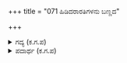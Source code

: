 +++
title = "071 ಹಿಡಿದರಾರತಿಗಳನು ಬಣ್ಣದ"

+++

<details><summary>ಗದ್ಯ (ಕ.ಗ.ಪ) </summary>

71. ಬಣ್ಣ ಬಣ್ಣದ ಸೊಡರುಗಳನ್ನು ಹಿಡಿದ ಮಂಗಳಾಂಗಿಯರು ಕೃಷ್ಣನಿಗೆ ಆರತಿಗಳನ್ನು ಎತ್ತಿದರು. ಭೀಮಾರ್ಜುನರು ನೆಲವೇ ಉಗ್ಗಡಿಸುತ್ತಿದೆಯೋ ಎಂಬಂತೆ ಒಟ್ಟಾಗಿ ಘೋಷಣೆ ಮಾಡುತ್ತಿದ್ದರು. ಭೀಮಾರ್ಜುನರು ಸಂತೋಷದಿಂದ ಕೈದೀವಿಗೆಗಳನ್ನು ಹಿಡಿದು ನಡೆದು ಬರುತ್ತಿದ್ದರು. ಮುತ್ತುರತ್ನಗಳ ಕಾಂತಿ  ಆ ಕೈದೀವಿಗೆಗಳೊಂದಿಗೆ ಸ್ಪರ್ಧಿಸುತ್ತಿದ್ದುವು. ಅಂಥ ಕಾಂತಿಯುಕ್ತ ರತ್ನ ಸಿಂಹಾಸನದ ಮೇಲೆ ಶ್ರೀಕೃಷ್ಣನು ಕುಳಿತ.
</details>

<details><summary>ಪದಾರ್ಥ (ಕ.ಗ.ಪ) </summary>

ಉಗ್ಗಡಿಸು-ಉದ್ಘೋಷಿಸು, ಕೂಗು, ಮೇಳಾಪ-ಜೊತೆ, ಮಂಡಿಸು-ಕುಳಿತುಕೊ
</details>

